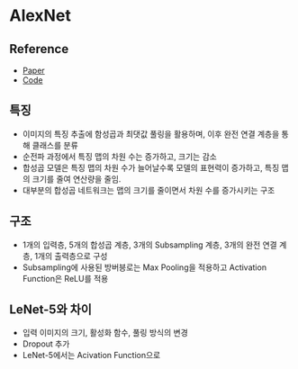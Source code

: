 # AlexNet

## Reference
- [Paper]()
- [Code]()

## 특징
- 이미지의 특징 추출에 함성곱과 최댓값 풀링을 활용하며, 이후 완전 연결 계층을 통해 클래스를 분류
- 순전파 과정에서 특징 맵의 차원 수는 증가하고, 크기는 감소
- 합성곱 모델은 특징 맵의 차원 수가 늘어날수록 모델의 표현력이 증가하고, 특징 맵의 크기를 줄여 연산량을 줄임.
- 대부분의 합성곱 네트워크는 맵의 크기를 줄이면서 차원 수를 증가시키는 구조

## 구조
- 1개의 입력층, 5개의 합성곱 계층, 3개의 Subsampling 계층, 3개의 완전 연결  계층, 1개의 출력층으로 구성
- Subsampling에 사용된 방버븡로는 Max Pooling을 적용하고 Activation Function은 ReLU를 적용

## LeNet-5와 차이
- 입력 이미지의 크기, 활성화 함수, 풀링 방식의 변경
- Dropout 추가
- LeNet-5에서는 Acivation Function으로 

